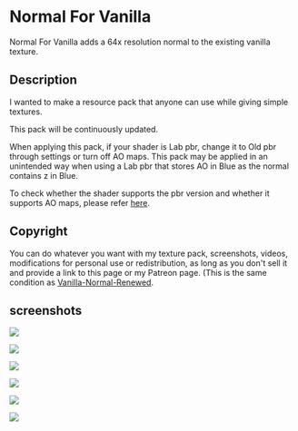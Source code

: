 # Normal For Vanilla

Normal For Vanilla adds a 64x resolution normal to the existing vanilla texture.



## Description

I wanted to make a resource pack that anyone can use while giving simple textures.

This pack will be continuously updated.

When applying this pack, if your shader is Lab pbr, change it to Old pbr through settings or turn off AO maps.
This pack may be applied in an unintended way when using a Lab pbr that stores AO in Blue as the normal contains z in Blue.

To check whether the shader supports the pbr version and whether it supports AO maps, please refer [here](https://wiki.shaderlabs.org/wiki/LabPBR_Supported_Packs).



## Copyright

You can do whatever you want with my texture pack, screenshots, videos, modifications for personal use or redistribution, as long as you don't sell it and provide a link to this page or my Patreon page.
(This is the same condition as [Vanilla-Normal-Renewed](https://github.com/Poudingue/Vanilla-Normals-Renewed).



## screenshots

![](https://user-images.githubusercontent.com/110039366/193456238-e77bf40f-ef87-4b81-8636-0c7a9f5eecfd.png)

![](https://user-images.githubusercontent.com/110039366/193456255-cd98c29b-d2ac-4ccc-84c8-001f3fa11236.png)

![](https://user-images.githubusercontent.com/110039366/193456262-6389797a-b982-479e-9ba6-094e3f2e0223.png)

![](https://user-images.githubusercontent.com/110039366/193456268-45352406-250b-47d4-b368-8672b86cbe67.png)

![](https://user-images.githubusercontent.com/110039366/193456280-0882ce9d-7b84-460f-9b1b-7fbf72f8f063.png)

![](https://user-images.githubusercontent.com/110039366/193456288-41fd4bec-cb33-475b-9a63-6555b91215a7.png)